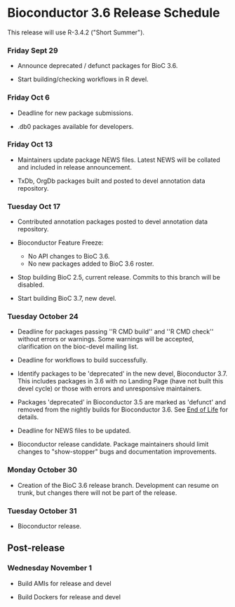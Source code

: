 # Bioconductor 3.6 Release Schedule

This release will use R-3.4.2 ("Short Summer").

### Friday Sept 29 

* Announce deprecated / defunct packages for BioC 3.6.

* Start building/checking workflows in R devel.

### Friday Oct 6 

* Deadline for new package submissions.

* .db0 packages available for developers.

### Friday Oct 13

* Maintainers update package NEWS files. Latest NEWS will be collated 
  and included in release announcement.

* TxDb, OrgDb packages built and posted to devel annotation data repository.

### Tuesday Oct 17

* Contributed annotation packages posted to devel annotation data repository.

* Bioconductor Feature Freeze: 
  - No API changes to BioC 3.6.
  - No new packages added to BioC 3.6 roster.

* Stop building BioC 2.5, current release.  Commits to this branch will be
  disabled.

* Start building BioC 3.7, new devel.

### Tuesday October 24 

* Deadline for packages passing ''R CMD build'' and ''R CMD check''
  without errors or warnings.  Some warnings will be accepted, clarification 
  on the bioc-devel mailing list.

* Deadline for workflows to build successfully.

* Identify packages to be 'deprecated' in the new devel, Bioconductor 3.7. This 
  includes packages in 3.6 with no Landing Page (have not built this 
  devel cycle) or those with errors and unresponsive maintainers. 

* Packages 'deprecated' in Bioconductor 3.5 are marked as 'defunct' and 
  removed from the nightly builds for Bioconductor 3.6.
  See [End of Life](/developers/package-end-of-life) for details.

* Deadline for NEWS files to be updated.

* Bioconductor release candidate.  Package maintainers should limit
  changes to "show-stopper" bugs and documentation improvements.

### Monday October 30 

* Creation of the BioC 3.6 release branch.  Development can resume on
  trunk, but changes there will not be part of the release.


### Tuesday October 31 

* Bioconductor release.


## Post-release

### Wednesday November 1 

* Build AMIs for release and devel

* Build Dockers for release and devel

